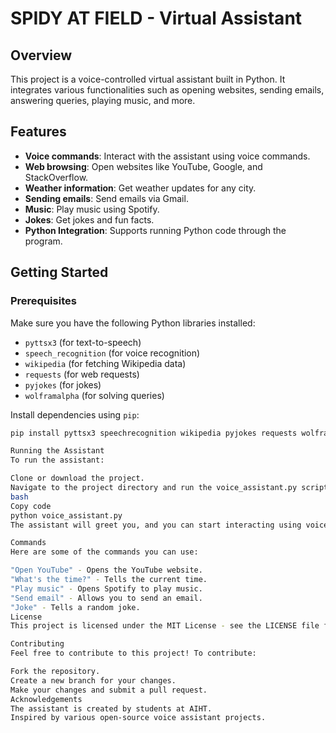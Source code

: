 # **SPIDY AT FIELD** - Virtual Assistant

## **Overview**
This project is a voice-controlled virtual assistant built in Python. It integrates various functionalities such as opening websites, sending emails, answering queries, playing music, and more.

## **Features**
- **Voice commands**: Interact with the assistant using voice commands.
- **Web browsing**: Open websites like YouTube, Google, and StackOverflow.
- **Weather information**: Get weather updates for any city.
- **Sending emails**: Send emails via Gmail.
- **Music**: Play music using Spotify.
- **Jokes**: Get jokes and fun facts.
- **Python Integration**: Supports running Python code through the program.

## **Getting Started**

### **Prerequisites**
Make sure you have the following Python libraries installed:
- `pyttsx3` (for text-to-speech)
- `speech_recognition` (for voice recognition)
- `wikipedia` (for fetching Wikipedia data)
- `requests` (for web requests)
- `pyjokes` (for jokes)
- `wolframalpha` (for solving queries)
  
Install dependencies using `pip`:
```bash
pip install pyttsx3 speechrecognition wikipedia pyjokes requests wolframalpha

Running the Assistant
To run the assistant:

Clone or download the project.
Navigate to the project directory and run the voice_assistant.py script.
bash
Copy code
python voice_assistant.py
The assistant will greet you, and you can start interacting using voice commands!

Commands
Here are some of the commands you can use:

"Open YouTube" - Opens the YouTube website.
"What's the time?" - Tells the current time.
"Play music" - Opens Spotify to play music.
"Send email" - Allows you to send an email.
"Joke" - Tells a random joke.
License
This project is licensed under the MIT License - see the LICENSE file for details.

Contributing
Feel free to contribute to this project! To contribute:

Fork the repository.
Create a new branch for your changes.
Make your changes and submit a pull request.
Acknowledgements
The assistant is created by students at AIHT.
Inspired by various open-source voice assistant projects.
